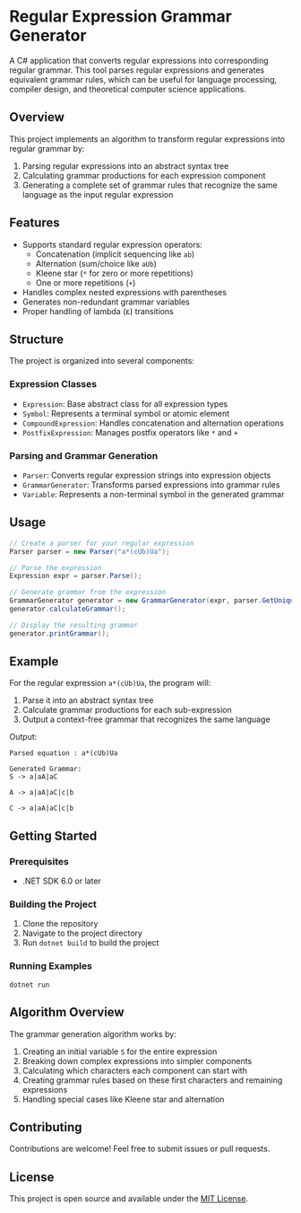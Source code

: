 ﻿# Regular Expression Grammar Generator

A C# application that converts regular expressions into corresponding regular grammar. This tool parses regular expressions and generates equivalent grammar rules, which can be useful for language processing, compiler design, and theoretical computer science applications.

## Overview

This project implements an algorithm to transform regular expressions into regular grammar by:
1. Parsing regular expressions into an abstract syntax tree
2. Calculating grammar productions for each expression component
3. Generating a complete set of grammar rules that recognize the same language as the input regular expression

## Features

- Supports standard regular expression operators:
  - Concatenation (implicit sequencing like `ab`)
  - Alternation (sum/choice like `aUb`)
  - Kleene star (`*` for zero or more repetitions)
  - One or more repetitions (`+`)
- Handles complex nested expressions with parentheses
- Generates non-redundant grammar variables 
- Proper handling of lambda (ε) transitions

## Structure

The project is organized into several components:

### Expression Classes
- `Expression`: Base abstract class for all expression types
- `Symbol`: Represents a terminal symbol or atomic element
- `CompoundExpression`: Handles concatenation and alternation operations
- `PostfixExpression`: Manages postfix operators like `*` and `+`

### Parsing and Grammar Generation
- `Parser`: Converts regular expression strings into expression objects
- `GrammarGenerator`: Transforms parsed expressions into grammar rules
- `Variable`: Represents a non-terminal symbol in the generated grammar

## Usage

```csharp
// Create a parser for your regular expression
Parser parser = new Parser("a*(cUb)Ua");

// Parse the expression
Expression expr = parser.Parse();

// Generate grammar from the expression
GrammarGenerator generator = new GrammarGenerator(expr, parser.GetUniqueLetters());
generator.calculateGrammar();

// Display the resulting grammar
generator.printGrammar();
```

## Example

For the regular expression `a*(cUb)Ua`, the program will:
1. Parse it into an abstract syntax tree
2. Calculate grammar productions for each sub-expression
3. Output a context-free grammar that recognizes the same language

Output:
```
Parsed equation : a*(cUb)Ua

Generated Grammar:
S -> a|aA|aC

A -> a|aA|aC|c|b

C -> a|aA|aC|c|b
```

## Getting Started

### Prerequisites
- .NET SDK 6.0 or later

### Building the Project
1. Clone the repository
2. Navigate to the project directory
3. Run `dotnet build` to build the project

### Running Examples
```
dotnet run
```

## Algorithm Overview

The grammar generation algorithm works by:
1. Creating an initial variable `S` for the entire expression
2. Breaking down complex expressions into simpler components
3. Calculating which characters each component can start with
4. Creating grammar rules based on these first characters and remaining expressions
5. Handling special cases like Kleene star and alternation

## Contributing

Contributions are welcome! Feel free to submit issues or pull requests.

## License

This project is open source and available under the [MIT License](LICENSE).